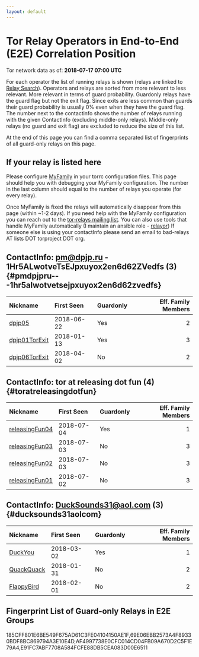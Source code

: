 ```yaml
---
layout: default
---
```



# Tor Relay Operators in End-to-End (E2E) Correlation Position

Tor network data as of: **2018-07-17 07:00 UTC**

For each operator the list of running relays is shown (relays are linked to [Relay Search](https://metrics.torproject.org/rs.html)).
Operators and relays are sorted from more relevant to less relevant. More relevant in terms of guard probability.
Guardonly relays have the guard flag but not the exit flag.
Since exits are less common than guards their guard probability is usually 0% even when they have the guard flag.
The number next to the contactinfo shows the number of relays running with the given ContactInfo (excluding middle-only relays).
Middle-only relays (no guard and exit flag) are excluded to reduce the size of this list.

At the end of this page you can find a comma separated list of fingerprints of all guard-only relays on this page.

## If your relay is listed here
Please configure [MyFamily](https://www.torproject.org/docs/tor-manual.html.en#MyFamily) in your torrc configuration files.
This page should help you with debugging your MyFamily configuration. The number in the last column should equal to the number of
relays you operate (for every relay).

Once MyFamily is fixed the relays will automatically disappear from this page (within ~1-2 days).
If you need help with the MyFamily configuration you can reach out to the
[tor-relays mailing list](https://lists.torproject.org/cgi-bin/mailman/listinfo/tor-relays).
You can also use tools that handle MyFamily automatically (I maintain an ansible role - 
[relayor](https://medium.com/@nusenu/deploying-tor-relays-with-ansible-6612593fa34d))
If someone else is using your contactInfo please send an email to bad-relays AT lists DOT torproject DOT org.


## ContactInfo: pm@dpjp.ru - 1Hr5ALwotveTsEJpxuyox2en6d62ZVedfs (3) {#pmdpjpru---1hr5alwotvetsejpxuyox2en6d62zvedfs}

| Nickname                                                                                                 | First Seen   | Guardonly   |   Eff. Family Members |
|:---------------------------------------------------------------------------------------------------------|:-------------|:------------|----------------------:|
| [dpjp05](https://metrics.torproject.org/rs.html#details/185CFF801E6BE549F675AD61C3FE04104150AE1F)        | 2018-06-22   | Yes         |                     2 |
| [dpjp01TorExit](https://metrics.torproject.org/rs.html#details/69E06EBB2573A4F89330BDF8BC869794A3E10E4D) | 2018-01-13   | Yes         |                     3 |
| [dpjp06TorExit](https://metrics.torproject.org/rs.html#details/C5AFC0EC23AC7FB19067FC4C511316A4CE38C32F) | 2018-04-02   | No          |                     2 |

## ContactInfo: tor at releasing dot fun (4) {#toratreleasingdotfun}

| Nickname                                                                                                  | First Seen   | Guardonly   |   Eff. Family Members |
|:----------------------------------------------------------------------------------------------------------|:-------------|:------------|----------------------:|
| [releasingFun04](https://metrics.torproject.org/rs.html#details/E91FC7ABF7708A584FCFE88DB5CEA083D00E6511) | 2018-07-04   | Yes         |                     1 |
| [releasingFun03](https://metrics.torproject.org/rs.html#details/0644F3CCE5141F679D8509D100E068FFAA531350) | 2018-07-03   | No          |                     3 |
| [releasingFun02](https://metrics.torproject.org/rs.html#details/B26F12939CE5FE0D21E70429DDB51DDA3DB4CACF) | 2018-07-03   | No          |                     3 |
| [releasingFun01](https://metrics.torproject.org/rs.html#details/D826AF785186EF68DA329D2B005167967EB7F758) | 2018-07-02   | No          |                     3 |

## ContactInfo: DuckSounds31@aol.com (3) {#ducksounds31aolcom}

| Nickname                                                                                              | First Seen   | Guardonly   |   Eff. Family Members |
|:------------------------------------------------------------------------------------------------------|:-------------|:------------|----------------------:|
| [DuckYou](https://metrics.torproject.org/rs.html#details/AF4997738E0CFC014CD04FB09A670D2C5F1E79A4)    | 2018-03-02   | Yes         |                     1 |
| [QuackQuack](https://metrics.torproject.org/rs.html#details/1EE15139F389FDA24400239607CB4C0BE5DD8C76) | 2018-01-31   | No          |                     2 |
| [FlappyBird](https://metrics.torproject.org/rs.html#details/B00478C4CD2F3ACC7D6F02AF8033D2906673651F) | 2018-02-01   | No          |                     2 |


## Fingerprint List of Guard-only Relays in E2E Groups

185CFF801E6BE549F675AD61C3FE04104150AE1F,69E06EBB2573A4F89330BDF8BC869794A3E10E4D,AF4997738E0CFC014CD04FB09A670D2C5F1E79A4,E91FC7ABF7708A584FCFE88DB5CEA083D00E6511